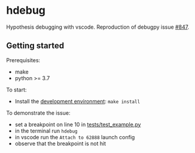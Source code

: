 # hdebug

Hypothesis debugging with vscode.
Reproduction of debugpy issue [#847](https://github.com/microsoft/debugpy/issues/837).

## Getting started

Prerequisites:

- make
- python >= 3.7

To start:

- Install the [development environment](CONTRIBUTING.md#Development-environment): `make install`

To demonstrate the issue:

- set a breakpoint on line 10 in [tests/test_example.py](tests/test_example.py)
- in the terminal run `hdebug`
- in vscode run the `Attach to 62888` launch config
- observe that the breakpoint is not hit
